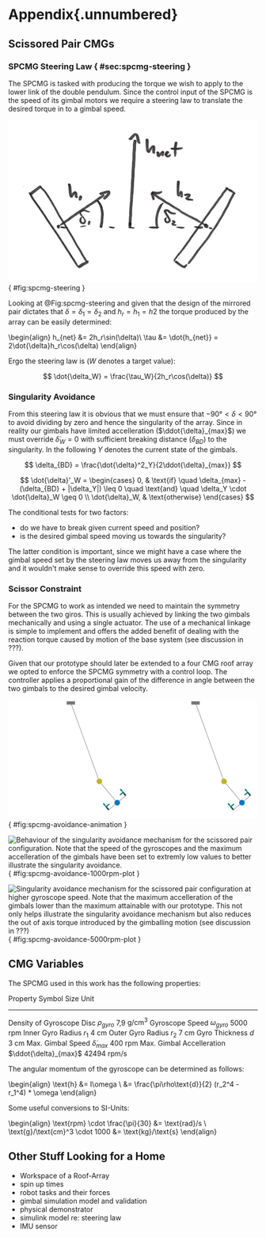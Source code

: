
# Appendix{.unnumbered}

## Scissored Pair CMGs

### SPCMG Steering Law { #sec:spcmg-steering }

The SPCMG is tasked with producing the torque we wish to apply to the lower link of the double pendulum.
Since the control input of the SPCMG is the speed of its gimbal motors we require a steering law to translate the desired torque in to a gimbal speed.

![Abstract model of a scissored pair control moment gyroscope.](./figures/spcmg-steering.png){ #fig:spcmg-steering }

Looking at @Fig:spcmg-steering and given that the design of the mirrored pair dictates that $\delta = \delta_1 = \delta_2$ and $h_r = h_1 = h2$ the torque produced by the array can be easily determined:

\begin{align}
h_{net} &= 2h_r\sin(\delta)\\
\tau &= \dot{h_{net}} = 2\dot{\delta}h_r\cos(\delta)
\end{align}

Ergo the steering law is (*W* denotes a target value):

$$
\dot{\delta_W} = \frac{\tau_W}{2h_r\cos(\delta)}
$$

### Singularity Avoidance

From this steering law it is obvious that we must ensure that $-90° < \delta < 90°$ to avoid dividing by zero and hence the singularity of the array.
Since in reality our gimbals have limited accelleration ($\ddot{\delta}_{max}$) we must override $\dot{\delta}_W=0$ with sufficient breaking distance ($\delta_{BD}$) to the singularity.
In the following *Y* denotes the current state of the gimbals.

$$
\delta_{BD} = \frac{\dot{\delta}^2_Y}{2\ddot{\delta}_{max}}
$$

$$
    \dot{\delta}'_W =
    \begin{cases}
        0, & \text{if} \quad \delta_{max} - (\delta_{BD} + |\delta_Y|) \leq 0 \quad \text{and} \quad \delta_Y \cdot \dot{\delta}_W \geq 0 \\
        \dot{\delta}_W, & \text{otherwise}
    \end{cases}
$$

The conditional tests for two factors:

- do we have to break given current speed and position?
- is the desired gimbal speed moving us towards the singularity?

The latter condition is important, since we might have a case where the gimbal speed set by the steering law moves us away from the singularity and it wouldn't make sense to override this speed with zero.

### Scissor Constraint

For the SPCMG to work as intended we need to maintain the symmetry between the two giros.
This is usually achieved by linking the two gimbals mechanically and using a single actuator.
The use of a mechanical linkage is simple to implement and offers the added benefit of dealing with the reaction torque caused by motion of the base system (see discussion in ???).

Given that our prototype should later be extended to a four CMG roof array we opted to enforce the SPCMG symmetry with a control loop.
The controller applies a proportional gain of the difference in angle between the two gimbals to the desired gimbal velocity.

![Comparison of SPCMG singularity avoidance with different gyroscope speeds (1000 rpm and 5000 rpm). The narrow cylinder pointing out of the disc indicates the direction of the angular momentum vector of the gyroscope.](./figures/spcmg-avoidance-animation.gif){ #fig:spcmg-avoidance-animation }

![Behaviour of the singularity avoidance mechanism for the scissored pair configuration. Note that the speed of the gyroscopes and the maximum accelleration of the gimbals have been set to extremly low values to better illustrate the singularity avoidance.](./figures/spcmg-avoidance-1000rpm-plot.svg){ #fig:spcmg-avoidance-1000rpm-plot }

![Singularity avoidance mechanism for the scissored pair configuration at higher gyroscope speed. Note that the maximum accelleration of the gimbals lower than the maximum attainable with our prototype. This not only helps illustrate the singularity avoidance mechanism but also reduces the out of axis torque introduced by the gimballing motion (see discussion in ???)](./figures/spcmg-avoidance-5000rpm-plot.svg){ #fig:spcmg-avoidance-5000rpm-plot }

## CMG Variables

The SPCMG used in this work has the following properties:

Property                       Symbol                  Size   Unit
----------------------------  --------------------- -------   -----
Density of Gyroscope Disc      $\rho_{gyro}$          7,9      $\text{g}/\text{cm}^3$
Gyroscope Speed                $\omega_{gyro}$        5000       rpm
Inner Gyro Radius              $r_1$                  4          cm
Outer Gyro Radius              $r_2$                  7          cm
Gyro Thickness                 $d$                    3          cm
Max. Gimbal Speed              $\dot{\delta}_{max}$   400         rpm
Max. Gimbal Accelleration      $\ddot{\delta}_{max}$  42494       rpm/s

The angular momentum of the gyroscope can be determined as follows:

\begin{align}
\text{h} &= I\omega \\
&= \frac{\pi\rho\text{d}}{2} (r_2^4 - r_1^4) * \omega
\end{align}

Some useful conversions to SI-Units:

\begin{align}
\text{rpm} \cdot \frac{\pi}{30} &= \text{rad}/s \\
\text{g}/\text{cm}^3 \cdot 1000 &= \text{kg}/\text{s}
\end{align}


## Other Stuff Looking for a Home

- Workspace of a Roof-Array
- spin up times
- robot tasks and their forces
- gimbal simulation model and validation
- physical demonstrator
- simulink model re: steering law
- IMU sensor
